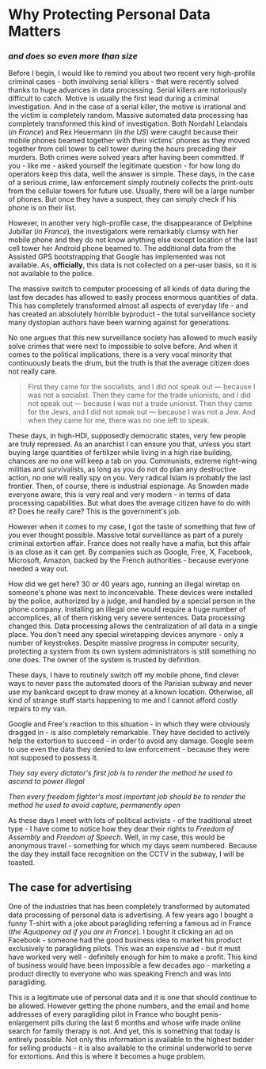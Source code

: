 # Why Protecting Personal Data Matters

### *and does so even more than size*

Before I begin, I would like to remind you about two recent very high-profile criminal cases - both involving serial killers - that were recently solved thanks to huge advances in data processing. Serial killers are notoriously difficult to catch. Motive is usually the first lead during a criminal investigation. And in the case of a serial killer, the motive is irrational and the victim is completely random. Massive automated data processing has completely transformed this kind of investigation. Both Nordahl Lelandais (*in France*) and Rex Heuermann (*in the US*) were caught because their mobile phones beamed together with their victims' phones as they moved together from cell tower to cell tower during the hours preceding their murders. Both crimes were solved years after having been committed. If you - like me - asked yourself the legitimate question - for how long do operators keep this data, well the answer is simple. These days, in the case of a serious crime, law enforcement simply routinely collects the print-outs from the cellular towers for future use. Usually, there will be a large number of phones. But once they have a suspect, they can simply check if his phone is on their list.

However, in another very high-profile case, the disappearance of Delphine Jubillar (*in France*), the investigators were remarkably clumsy with her mobile phone and they do not know anything else except location of the last cell tower her Android phone beamed to. The additional data from the Assisted GPS bootstrapping that Google has implemented was not available. As, **officially**, this data is not collected on a per-user basis, so it is not available to the police.

The massive switch to computer processing of all kinds of data during the last few decades has allowed to easily process enormous quantities of data. This has completely transformed almost all aspects of everyday life - and has created an absolutely horrible byproduct - the total surveillance society many dystopian authors have been warning against for generations.

No one argues that this new surveillance society has allowed to much easily solve crimes that were next to impossible to solve before. And when it comes to the political implications, there is a very vocal minority that continuously beats the drum, but the truth is that the average citizen does not really care.

> First they came for the socialists, and I did not speak out — because I was not a socialist.
Then they came for the trade unionists, and I did not speak out — because I was not a trade unionist.
Then they came for the Jews, and I did not speak out — because I was not a Jew.
And when they came for me, there was no one left to speak.

These days, in high-HDI, supposedly democratic states, very few people are truly repressed. As an anarchist I can ensure you that, unless you start buying large quantities of fertilizer while living in a high rise building, chances are no one will keep a tab on you. Communists, extreme right-wing militias and survivalists, as long as you do not do plan any destructive action, no one will really spy on you. Very radical Islam is probably the last frontier. Then, of course, there is industrial espionage. As Snowden made everyone aware, this is very real and very modern - in terms of data processing capabilities. But what does the average citizen have to do with it? Does he really care? This is the government's job.

However when it comes to my case, I got the taste of something that few of you ever thought possible. Massive total surveillance as part of a purely criminal extortion affair. France does not really have a mafia, but this affair is as close as it can get. By companies such as Google, Free, X, Facebook, Microsoft, Amazon, backed by the French authorities - because everyone needed a way out.

How did we get here? 30 or 40 years ago, running an illegal wiretap on someone's phone was next to inconceivable. These devices were installed by the police, authorized by a judge, and handled by a special person in the phone company. Installing an illegal one would require a huge number of accomplices, all of them risking very severe sentences. Data processing changed this. Data processing allows the centralization of all data in a single place. You don't need any special wiretapping devices anymore - only a number of keystrokes. Despite massive progress in computer security, protecting a system from its own system administrators is still something no one does. The owner of the system is trusted by definition.

These days, I have to routinely switch off my mobile phone, find clever ways to never pass the automated doors of the Parisian subway and never use my bankcard except to draw money at a known location. Otherwise, all kind of strange stuff starts happening to me and I cannot afford costly repairs to my van.

Google and Free's reaction to this situation - in which they were obviously dragged in - is also completely remarkable. They have decided to actively help the extortion to succeed - in order to avoid any damage. Google seem to use even the data they denied to law enforcement - because they were not supposed to possess it.

*They say every dictator's first job is to render the method he used to ascend to power illegal*

*Then every freedom fighter's most important job should be to render the method he used to avoid capture, permanently open*

As these days I meet with lots of political activists - of the traditional street type - I have come to notice how they dear their rights to *Freedom of Assembly* and *Freedom of Speech*. Well, in my case, this would be anonymous travel - something for which my days seem numbered. Because the day they install face recognition on the CCTV in the subway, I will be toasted.

## The case for advertising

One of the industries that has been completely transformed by automated data processing of personal data is advertising. A few years ago I bought a funny T-shirt with a joke about paragliding referring a famous ad in France (*the Aquaponey ad if you are in France*). I bought it clicking an ad on Facebook - someone had the good business idea to market his product exclusively to paragliding pilots. This was an expensive ad - but it must have worked very well - definitely enough for him to make a profit. This kind of business would have been impossible a few decades ago - marketing a product directly to everyone who was speaking French and was into paragliding.

This is a legitimate use of personal data and it is one that should continue to be allowed. However getting the phone numbers, and the email and home addresses of every paragliding pilot in France who bought penis-enlargement pills during the last 6 months and whose wife made online search for family therapy is not. And yet, this is something that today is entirely possible. Not only this information is available to the highest bidder for selling products - it is also available to the criminal underworld to serve for extortions. And this is where it becomes a huge problem.
